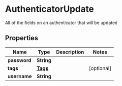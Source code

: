 

# AuthenticatorUpdate

All of the fields on an authenticator that will be updated

## Properties

| Name | Type | Description | Notes |
|------------ | ------------- | ------------- | -------------|
|**password** | **String** |  |  |
|**tags** | [**Tags**](Tags.md) |  |  [optional] |
|**username** | **String** |  |  |



